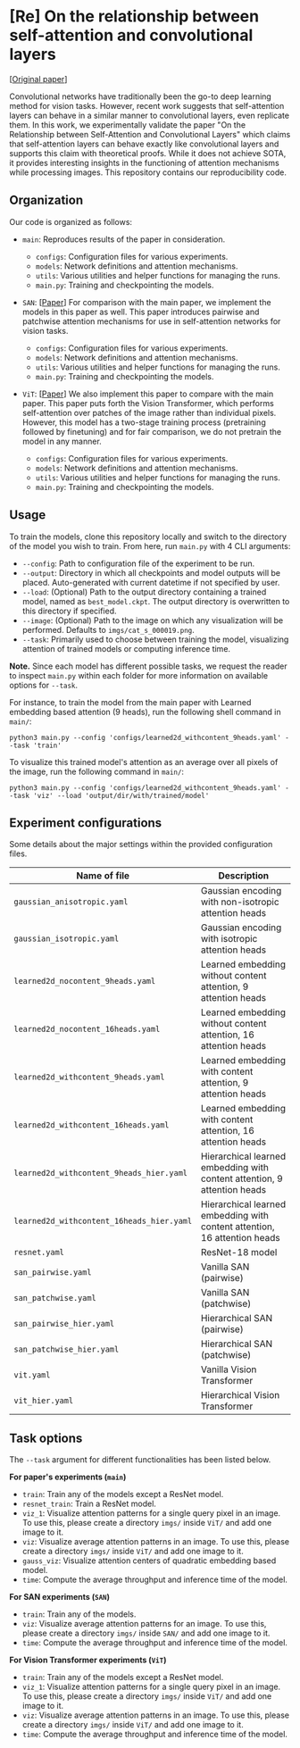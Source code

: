 # [Re] On the relationship between self-attention and convolutional layers
\[[Original paper](https://arxiv.org/pdf/1911.03584.pdf)\]

Convolutional networks have traditionally been the go-to deep learning method for vision tasks. However, recent work suggests that self-attention layers can behave in a similar manner to convolutional layers, even replicate them. In this work, we experimentally validate the paper "On the Relationship between Self-Attention and Convolutional Layers" which claims that self-attention layers can behave exactly like convolutional layers and supports this claim with theoretical proofs. While it does not achieve SOTA, it provides interesting insights in the functioning of attention mechanisms while processing images. This repository contains our reproducibility code. 

## Organization
Our code is organized as follows:
  - `main`: Reproduces results of the paper in consideration. 
    - `configs`: Configuration files for various experiments.
    - `models`: Network definitions and attention mechanisms.
    - `utils`: Various utilities and helper functions for managing the runs.
    - `main.py`: Training and checkpointing the models.


  - `SAN`: \[[Paper](https://arxiv.org/pdf/2004.13621.pdf)\] For comparison with the main paper, we implement the models in this paper as well. This paper introduces pairwise and patchwise attention mechanisms for use in self-attention networks for vision tasks.
    - `configs`: Configuration files for various experiments.
    - `models`: Network definitions and attention mechanisms.
    - `utils`: Various utilities and helper functions for managing the runs.
    - `main.py`: Training and checkpointing the models.


  - `ViT`: \[[Paper](https://arxiv.org/pdf/2010.11929.pdf)\] We also implement this paper to compare with the main paper. This paper puts forth the Vision Transformer, which performs self-attention over patches of the image rather than individual pixels. However, this model has a two-stage training process (pretraining followed by finetuning) and for fair comparison, we do not pretrain the model in any manner.  
    - `configs`: Configuration files for various experiments.
    - `models`: Network definitions and attention mechanisms.
    - `utils`: Various utilities and helper functions for managing the runs.
    - `main.py`: Training and checkpointing the models.

## Usage
To train the models, clone this repository locally and switch to the directory of the model you wish to train. From here, run `main.py` with 4 CLI arguments:

  - `--config`: Path to configuration file of the experiment to be run.
  - `--output`: Directory in which all checkpoints and model outputs will be placed. Auto-generated with current datetime if not specified by user.
  - `--load`: (Optional) Path to the output directory containing a trained model, named as `best_model.ckpt`. The output directory is overwritten to this directory if specified.
  - `--image`: (Optional) Path to the image on which any visualization will be performed. Defaults to `imgs/cat_s_000019.png`.
  - `--task`: Primarily used to choose between training the model, visualizing attention of trained models or computing inference time.
  
**Note.** Since each model has different possible tasks, we request the reader to inspect `main.py` within each folder for more information on available options for `--task`.
  
For instance, to train the model from the main paper with Learned embedding based attention (9 heads), run the following shell command in `main/`:

```
python3 main.py --config 'configs/learned2d_withcontent_9heads.yaml' --task 'train'
```

To visualize this trained model's attention as an average over all pixels of the image, run the following command in `main/`:

```
python3 main.py --config 'configs/learned2d_withcontent_9heads.yaml' --task 'viz' --load 'output/dir/with/trained/model'
```

## Experiment configurations
Some details about the major settings within the provided configuration files.

| Name of file                              | Description                                                               |
|-------------------------------------------|---------------------------------------------------------------------------|
| `gaussian_anisotropic.yaml`               | Gaussian encoding with non-isotropic attention heads                      |
| `gaussian_isotropic.yaml`                 | Gaussian encoding with isotropic attention heads                          |
| `learned2d_nocontent_9heads.yaml`         | Learned embedding without content attention, 9 attention heads            |
| `learned2d_nocontent_16heads.yaml`        | Learned embedding without content attention, 16 attention heads           |
| `learned2d_withcontent_9heads.yaml`       | Learned embedding with content attention, 9 attention heads               |
| `learned2d_withcontent_16heads.yaml`      | Learned embedding with content attention, 16 attention heads              |
| `learned2d_withcontent_9heads_hier.yaml`  | Hierarchical learned embedding with content attention, 9 attention heads  |
| `learned2d_withcontent_16heads_hier.yaml` | Hierarchical learned embedding with content attention, 16 attention heads |
| `resnet.yaml`                             | ResNet-18 model                                                           |
| `san_pairwise.yaml`                       | Vanilla SAN (pairwise)                                                    |
| `san_patchwise.yaml`                      | Vanilla SAN (patchwise)                                                   |
| `san_pairwise_hier.yaml`                  | Hierarchical SAN (pairwise)                                               |
| `san_patchwise_hier.yaml`                 | Hierarchical SAN (patchwise)                                              |
| `vit.yaml`                                | Vanilla Vision Transformer                                                |
| `vit_hier.yaml`                           | Hierarchical Vision Transformer                                           |


## Task options
The `--task` argument for different functionalities has been listed below.

**For paper's experiments (`main`)**
  - `train`: Train any of the models except a ResNet model.
  - `resnet_train`: Train a ResNet model.
  - `viz_1`: Visualize attention patterns for a single query pixel in an image. To use this, please create a directory `imgs/` inside `ViT/` and add one image to it.
  - `viz`: Visualize average attention patterns in an image. To use this, please create a directory `imgs/` inside `ViT/` and add one image to it.
  - `gauss_viz`: Visualize attention centers of quadratic embedding based model.
  - `time`: Compute the average throughput and inference time of the model.

**For SAN experiments (`SAN`)**
  - `train`: Train any of the models.
  - `viz`: Visualize average attention patterns for an image. To use this, please create a directory `imgs/` inside `SAN/` and add one image to it.
  - `time`: Compute the average throughput and inference time of the model.

**For Vision Transformer experiments (`ViT`)**
  - `train`: Train any of the models except a ResNet model.
  - `viz_1`: Visualize attention patterns for a single query pixel in an image. To use this, please create a directory `imgs/` inside `ViT/` and add one image to it.
  - `viz`: Visualize average attention patterns in an image. To use this, please create a directory `imgs/` inside `ViT/` and add one image to it.
  - `time`: Compute the average throughput and inference time of the model.
